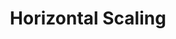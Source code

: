 ---
title: Horizontal Scaling
menu:
  docs_{{ .version }}:
    identifier: rd-horizontal-scaling
    name: Horizontal Scaling
    parent: rd-scaling
    weight: 10
menu_name: docs_{{ .version }}
---